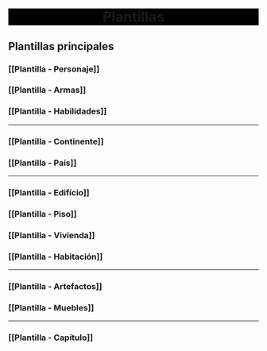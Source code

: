 <center style="background-color:black"><h1>Plantillas</h1></center>

## Plantillas principales

### [[Plantilla - Personaje]]
### [[Plantilla - Armas]]
### [[Plantilla - Habilidades]]
---
### [[Plantilla - Continente]]
### [[Plantilla - País]]
---
### [[Plantilla - Edifício]]
### [[Plantilla - Piso]]
### [[Plantilla - Vivienda]]
### [[Plantilla - Habitación]]
---
### [[Plantilla - Artefactos]]
### [[Plantilla - Muebles]]
---
### [[Plantilla - Capítulo]]